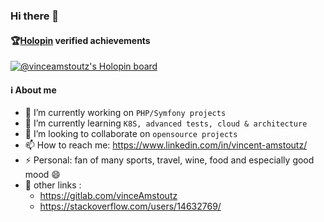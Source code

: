 ### Hi there 👋

#### 🏆[Holopin](https://www.holopin.io/) verified achievements
[![@vinceamstoutz's Holopin board](https://holopin.me/vinceamstoutz)](https://holopin.io/@vinceamstoutz)

#### ℹ️ About me
- 🔭 I’m currently working on `PHP/Symfony projects`
- 🌱 I’m currently learning `K8S, advanced tests, cloud & architecture`
- 👯 I’m looking to collaborate on `opensource projects`
- 📫 How to reach me: https://www.linkedin.com/in/vincent-amstoutz/
- ⚡ Personal: fan of many sports, travel, wine, food and especially good mood :smile:
- :link: other links :
  - https://gitlab.com/vinceAmstoutz
  - https://stackoverflow.com/users/14632769/
